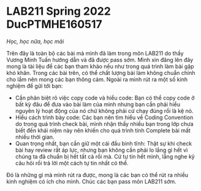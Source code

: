 # LAB211 Spring 2022 DucPTMHE160517
_Học, học nữa, học mãi_

Trên đây là toàn bộ các bài mà mình đã làm trong môn LAB211 do thầy Vương Minh Tuấn hướng dẫn và đã được pass sớm. Mình xin đăng lên đây mong là tài liệu để các bạn tham khảo nếu như trong quá trình làm bài gặp khó khăn. Trong các bài trên, có thể chất lượng bài làm không chuẩn chỉnh cho lắm nên mong các bạn thông cảm. Ngoài ra mình rút ra một số kinh nghiệm để gửi tới bạn:
- Cần phân biệt rõ việc copy code và hiểu code: Bạn có thể copy code ở bất kỳ đâu để đưa vào bài làm của mình nhưng bạn cần phải hiểu nguyên lý hoạt động của nó chứ không phải cứ chạy đúng rồi là kệ nó.
- Hiểu cách trình bày code: Các bạn nên tìm hiểu về Coding Convention do trong quá trình check bài, mình nhận thấy nhiều bạn trong lớp chưa biết đến khái niệm này nên khiến cho quá trình tính Complete bài mất nhiều thời gian.
- Quan trọng nhất, bạn cần giữ một cái đầu bình tĩnh: Thật sự khi check bài hay review rất áp lực, nhưng bạn không cần phải lo lắng gì hết vì chúng ta đã chuẩn bị hết tất cả rồi mà. Cứ tự tin hết mình, lắng nghe kỹ câu hỏi rồi trả lời một cách tự tin nhất có thể.

Đó là những gì mà mình rút ra được, mong là các bạn có thể rút ra nhiều kinh nghiệm có ích cho mình. Chúc các bạn pass môn LAB211 sớm. 
